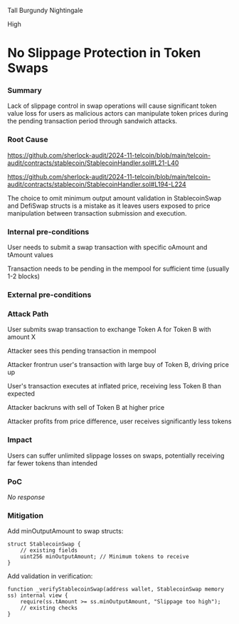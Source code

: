 Tall Burgundy Nightingale

High

# No Slippage Protection in Token Swaps

### Summary

Lack of slippage control in swap operations will cause significant token value loss for users as malicious actors can manipulate token prices during the pending transaction period through sandwich attacks.

### Root Cause
https://github.com/sherlock-audit/2024-11-telcoin/blob/main/telcoin-audit/contracts/stablecoin/StablecoinHandler.sol#L21-L40

https://github.com/sherlock-audit/2024-11-telcoin/blob/main/telcoin-audit/contracts/stablecoin/StablecoinHandler.sol#L194-L224

The choice to omit minimum output amount validation in StablecoinSwap and DefiSwap structs is a mistake as it leaves users exposed to price manipulation between transaction submission and execution.

### Internal pre-conditions

User needs to submit a swap transaction with specific oAmount and tAmount values

Transaction needs to be pending in the mempool for sufficient time (usually 1-2 blocks)

### External pre-conditions

### 

### Attack Path

User submits swap transaction to exchange Token A for Token B with amount X

Attacker sees this pending transaction in mempool

Attacker frontrun user's transaction with large buy of Token B, driving price up

User's transaction executes at inflated price, receiving less Token B than expected

Attacker backruns with sell of Token B at higher price

Attacker profits from price difference, user receives significantly less tokens

### Impact

Users can suffer unlimited slippage losses on swaps, potentially receiving far fewer tokens than intended

### PoC

_No response_

### Mitigation

Add minOutputAmount to swap structs:

```Solidity
struct StablecoinSwap {
    // existing fields
    uint256 minOutputAmount; // Minimum tokens to receive
}
```

Add validation in verification:

```Solidity
function _verifyStablecoinSwap(address wallet, StablecoinSwap memory ss) internal view {
    require(ss.tAmount >= ss.minOutputAmount, "Slippage too high");
    // existing checks
}
```